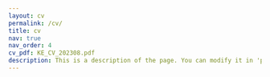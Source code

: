 ```yaml
---
layout: cv
permalink: /cv/
title: cv
nav: true
nav_order: 4
cv_pdf: KE_CV_202308.pdf
description: This is a description of the page. You can modify it in 'pages/_cv.md'. You can also change or remove the top pdf download button.
---
```

